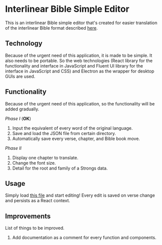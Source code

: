 # **Interlinear Bible Simple Editor**
This is an interlinear Bible simple editor that's created for easier
translation of the interlinear Bible format described
[here](https://github.com/benihyangbaik/aist).

## **Technology**
Because of the urgent need of this application, it is made to be simple. It
also needs to be portable. So the web technologies (React library for the
functionality and interface in JavaScript and Fluent UI library for the
interface in JavaScript and CSS) and Electron as the wrapper for desktop GUIs
are used.


## **Functionality**
Because of the urgent need of this application, so the functionality will be
added gradually.

_Phase I_ (**OK**)
1. Input the equivalent of every word of the original language.
2. Save and load the JSON file from certain directory.
3. Automatically save every verse, chapter, and Bible book move.

_Phase II_
1. Display one chapter to translate.
2. Change the font size.
3. Detail for the root and family of a Strongs data.


## **Usage**
Simply load [this
file](https://github.com/benihyangbaik/interlinear-bible-simple-editor/blob/main/data/morphhb.json)
and start editing! Every edit is saved on verse change and persists as a React
context.


## **Improvements**
List of things to be improved.
1. Add documentation as a comment for every function and components.
